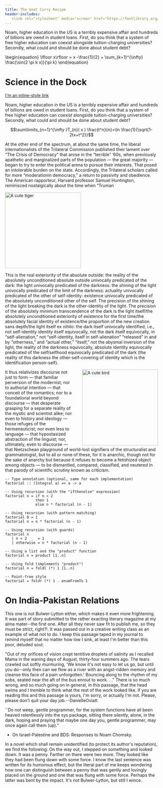```yaml
---
title: The Goat Curry Recipe
header-includes:
   <link rel="stylesheet" media="screen" href="https://fontlibrary.org/face/consolamono" type="text/css"/> 
---
```





Noam, higher education in the US is a terribly expensive affair and hundreds of billions
are owed in student loans. First, do you think that a system of free higher education
can coexist alongside tuition-charging universities? Secondly, what could and should be
done about student debt?

\begin{equation}
\lfloor x\rfloor = x -\frac{1}{2} + \sum_{k=1}^{\infty}
\frac{\sin(2 \pi k x)}{\pi k}
\end{equation}

# Science in the Dock

[I'm an inline-style link](https://www.google.com)

Noam, higher education in the US is a terribly expensive affair and hundreds of billions 
are owed in student loans. First, do you think that a system of free higher education 
can coexist alongside tuition-charging universities? Secondly, what could and should be 
done about student debt?


$$\sum\limits_{n=1}^{\infty }T_{n}( x ) \frac{t^n}{n}=\ln \frac{1}{\sqrt{1-2tx+t^2}}$$

At the other end of the spectrum, at about the same time, the liberal internationalists of the Trilateral 
Commission published their lament over “The Crisis of Democracy” that arose in the “terrible” ’60s, when 
previously apathetic and marginalized parts of the population — the great majority — began to try to enter 
the political arena to pursue their interests. That posed an intolerable burden on the state. Accordingly,
 the Trilateral scholars called for more “moderationin democracy,” a return to passivity and obedience. The 
American rapporteur, Harvard professor Samuel Huntington, reminisced nostalgically about the time when “Truman 


<img src="./images/tiger.svg" 
     title="A cute tiger"
     style="width:250px;height:250px;" >



This is the real exteriority of the absolute outside: the reality of the absolutely unconditioned absolute outside 
univocally predicated of the dark: the light univocally predicated of the darkness: the shining of the light univocally 
predicated of the limit of the darkness: actuality univocally predicated of the other of self-identity: existence 
univocally predicated of the absolutely unconditioned other of the self. The precision of the shining of the light 
breaking the dark is the other-identity of the light. The precision of the absolutely minimum transcendence of the 
dark is the light itself/the absolutely unconditioned exteriority of existence for the first time/the absolutely facial 
identity of existence/the proportion of the new creation sans depth/the light itself ex nihilo: the dark itself
 univocally identified, i.e., not self-identity identity itself equivocally, not the dark itself equivocally, 
in “self-alienation,” not “self-identity, itself in self-alienation” “released” in and by “otherness,” and 
“actual other,” “itself,” not the abysmal inversion of the light, the reality of the darkness equivocally, 
absolute identity equivocally predicated of the self/selfhood equivocally predicated of the dark (the reality 
of this darkness the other-self-covering of identity which is the identification person-self).


<img src="./images/kingfisher.jpg" 
     title="A cute bird"
     style="float:right; padding-left: 30px; width:250px;height:250px;" >




It thus relativizes discourse not just to form — that familiar perversion of the modernist; nor to authorial 
intention — that conceit of the romantics; nor to a foundational world beyond discourse — that desperate grasping 
for a separate reality of the mystic and scientist alike; nor even to history and ideology — those refuges of the 
hermeneuticist; nor even less to language — that hypostasized abstraction of the linguist; nor, ultimately, even to 
discourse — that Nietzschean playground of world-lost signifiers of the structuralist and grammatologist, but to all
 or none of these, for it is anarchic, though not for the sake of anarchy but because it refuses to become a fetishized 
object among objects — to be dismantled, compared, classified, and neutered in that parody of scientific scrutiny known
as criticism.

~~~~~~~~~~~~~~~~~~~~~~~~~~~~~~~~~~~~~~~~~~ {.haskell }
-- Type annotation (optional, same for each implementation)
factorial :: (Integral a) => a -> a

-- Using recursion (with the "ifthenelse" expression)
factorial n = if n < 2
              then 1
              else n * factorial (n - 1)

-- Using recursion (with pattern matching)
factorial 0 = 1
factorial n = n * factorial (n - 1)

-- Using recursion (with guards)
factorial n
   | n < 2     = 1
   | otherwise = n * factorial (n - 1)

-- Using a list and the "product" function
factorial n = product [1..n]

-- Using fold (implements "product")
factorial n = foldl (*) 1 [1..n]

-- Point-free style
factorial = foldr (*) 1 . enumFromTo 1
~~~~~~~~~~~~~~~~~~~~~~~~~~~~~~~~~~~~~~~~~~~~~~~~~~~~

 






# On India-Pakistan Relations
This one is not Bulwer-Lytton either, which makes it even more frightening. It was part of story submitted to the rather exacting literary magazine at my alma mater--the first one. After all they never saw fit to publish me, so they must be strict, right?!. It was passed out in a creative writing class as an example of what not to do. I keep this passage taped in my journal to remind myself that no matter how low I sink, at least I'm better than this poor, deluded soul:

"Out of my orifices of vision crept tentitive droplets of salinity as I recalled Mama in the waning days of August, thirty-four summers ago. The tears crawled out softly murmuring, 'We know it's not easy to let us go, but until you do--only then can we flow as a river with an angst-ridden memory and cleanse this face of a pain unforgotten.'
Bouncing along to the rhythm of my sobs, seated near the aft of the bus enrout to work. . ."
There is so much wrong, and so much going on in general, in this passage, that the head swims and I tremble to think what the rest of the work looked like. If you are reading this and this passage is yours, I'm sorry, or actually I'm not. Please, please don't quit your day job.--DanielleOviatt

``Do not weep, gentle programmer, for the system functions have all been heaved relentlessly into the sys package, sitting there silently, alone, in the dark, hoping and praying that maybe one day you, gentle programmer, may once again call them (up).''
* On Israel-Palestine and BDS: Responses to Noam Chomsky. 



In a novel which shall remain unidentified (to protect its author's reputation), we find the following:
On the way out, I stepped on something and looked down. It was a penny. Farther on there were two more. They looked like they had been flung down with some force.
I know the last sentence was written for its humorous effect, but the literal part of me keeps wondering how one can distinguish between a penny that was gently and lovingly placed on the ground and one that was flung with some force. Perhaps the latter was bent by the impact.
It's not Bulwer-Lytton, but still I wince. 

